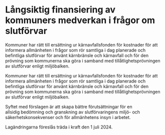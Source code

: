 # Långsiktig finansiering av kommuners medverkan i frågor om slutförvar

Kommuner har rätt till ersättning ur kärnavfallsfonden för kostnader för att informera allmänheten i frågor som rör samtliga i dag planerade och befintliga slutförvar för använt kärnbränsle och kärnavfall och för den prövning som kommunerna ska göra i samband med tillåtlighetsprövningen av slutförvar enligt miljöbalken.

Kommuner har rätt till ersättning ur kärnavfallsfonden för kostnader för att informera allmänheten i frågor som rör samtliga i dag planerade och befintliga slutförvar för använt kärnbränsle och kärnavfall och för den prövning som kommunerna ska göra i samband med tillåtlighetsprövningen av slutförvar enligt miljöbalken.

Syftet med förslagen är att skapa bättre förutsättningar för en allsidig bedömning och granskning av slutförvaringens miljö- och säkerhetskonsekvenser och för allmänhetens insyn i arbetet.

Lagändringarna föreslås träda i kraft den 1 juli 2024.
